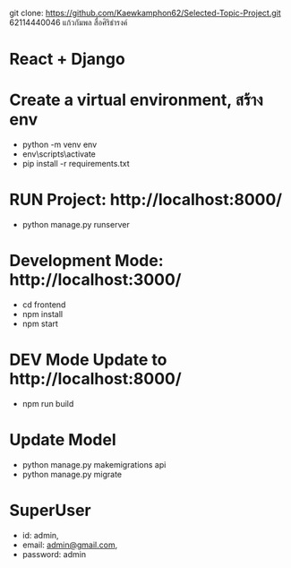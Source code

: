 git clone: https://github.com/Kaewkamphon62/Selected-Topic-Project.git
62114440046 แก้วกัมพล สื่อศิริธำรงค์

# React + Django

# Create a virtual environment, สร้าง env
* python -m venv env
* env\scripts\activate
* pip install -r requirements.txt

# RUN Project: http://localhost:8000/
* python manage.py runserver

# Development Mode: http://localhost:3000/
* cd frontend
* npm install
* npm start

# DEV Mode Update to http://localhost:8000/
* npm run build

# Update Model
* python manage.py makemigrations api
* python manage.py migrate

# SuperUser
* id:         admin,
* email:      admin@gmail.com,
* password:   admin